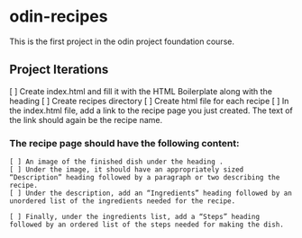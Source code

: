 # odin-recipes

This is the first project in the odin project foundation course.



## Project Iterations  
  [ ] Create index.html and fill it with the HTML Boilerplate along with the heading 
  [ ] Create recipes directory
  [ ] Create html file for each recipe 
  [ ] In the index.html file, add a link to the recipe page you just created. The text of the link should again be the recipe name.
  ### The recipe page should have the following content:
    [ ] An image of the finished dish under the heading . 
    [ ] Under the image, it should have an appropriately sized “Description” heading followed by a paragraph or two describing the recipe.
    [ ] Under the description, add an “Ingredients” heading followed by an unordered list of the ingredients needed for the recipe.

    [ ] Finally, under the ingredients list, add a “Steps” heading followed by an ordered list of the steps needed for making the dish.
